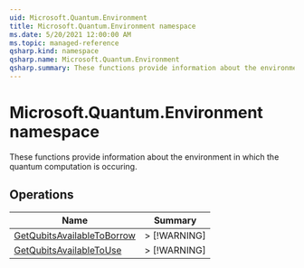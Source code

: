 ```yaml
---
uid: Microsoft.Quantum.Environment
title: Microsoft.Quantum.Environment namespace
ms.date: 5/20/2021 12:00:00 AM
ms.topic: managed-reference
qsharp.kind: namespace
qsharp.name: Microsoft.Quantum.Environment
qsharp.summary: These functions provide information about the environment in which the quantum computation is occuring.
---
```


# Microsoft.Quantum.Environment namespace

These functions provide information about the environment in which the quantum computation is occuring.


<!-- summaries -->

## Operations

| Name | Summary |
|------|---------|
|[GetQubitsAvailableToBorrow](xref:Microsoft.Quantum.Environment.GetQubitsAvailableToBorrow) |> [!WARNING] |
|[GetQubitsAvailableToUse](xref:Microsoft.Quantum.Environment.GetQubitsAvailableToUse) |> [!WARNING] |


<!-- /summaries -->
